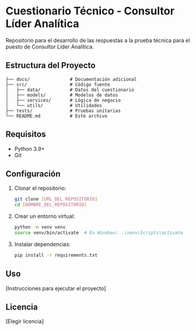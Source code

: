 # Cuestionario Técnico - Consultor Líder Analítica

Repositorio para el desarrollo de las respuestas a la prueba técnica para el puesto de Consultor Líder Analítica.

## Estructura del Proyecto

```
├── docs/               # Documentación adicional
├── src/                # Código fuente
│   ├── data/           # Datos del cuestionario
│   ├── models/         # Modelos de datos
│   ├── services/       # Lógica de negocio
│   └── utils/          # Utilidades
├── tests/              # Pruebas unitarias
└── README.md           # Este archivo
```

## Requisitos

- Python 3.9+
- Git

## Configuración

1. Clonar el repositorio:
   ```bash
   git clone [URL_DEL_REPOSITORIO]
   cd [NOMBRE_DEL_REPOSITORIO]
   ```

2. Crear un entorno virtual:
   ```bash
   python -m venv venv
   source venv/bin/activate  # En Windows: .\venv\Scripts\activate
   ```

3. Instalar dependencias:
   ```bash
   pip install -r requirements.txt
   ```

## Uso

[Instrucciones para ejecutar el proyecto]

## Licencia

[Elegir licencia]
